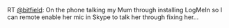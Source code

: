 RT <a href="http://twitter.com/bitfield">@bitfield</a>: On the phone talking my Mum through installing LogMeIn so I can remote enable her mic in Skype to talk her through fixing her…